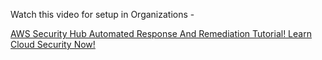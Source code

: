 Watch this video for setup in Organizations -

[AWS Security Hub Automated Response And Remediation Tutorial! Learn Cloud Security Now!](https://www.youtube.com/watch?v=ly0-x0BNTAA)
